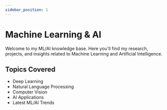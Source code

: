 ```yaml
---
sidebar_position: 1
---
```


# Machine Learning & AI

Welcome to my ML/AI knowledge base. Here you'll find my research, projects, and insights related to Machine Learning and Artificial Intelligence.

## Topics Covered

- Deep Learning
- Natural Language Processing
- Computer Vision
- AI Applications
- Latest ML/AI Trends 